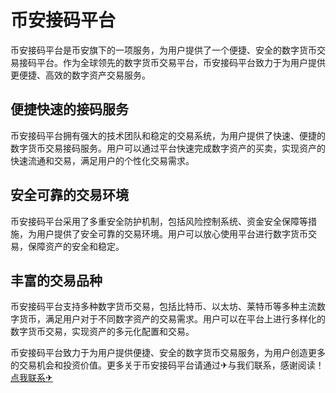 # 币安接码平台

币安接码平台是币安旗下的一项服务，为用户提供了一个便捷、安全的数字货币交易接码平台。作为全球领先的数字货币交易平台，币安接码平台致力于为用户提供更便捷、高效的数字资产交易服务。

## 便捷快速的接码服务

币安接码平台拥有强大的技术团队和稳定的交易系统，为用户提供了快速、便捷的数字货币交易接码服务。用户可以通过平台快速完成数字资产的买卖，实现资产的快速流通和交易，满足用户的个性化交易需求。

## 安全可靠的交易环境

币安接码平台采用了多重安全防护机制，包括风险控制系统、资金安全保障等措施，为用户提供了安全可靠的交易环境。用户可以放心使用平台进行数字货币交易，保障资产的安全和稳定。

## 丰富的交易品种

币安接码平台支持多种数字货币交易，包括比特币、以太坊、莱特币等多种主流数字货币，满足用户对于不同数字资产的交易需求。用户可以在平台上进行多样化的数字货币交易，实现资产的多元化配置和交易。

币安接码平台致力于为用户提供便捷、安全的数字货币交易服务，为用户创造更多的交易机会和投资价值。更多关于币安接码平台请通过✈与我们联系，感谢阅读！[点我联系✈](https://ai.k02.cc)